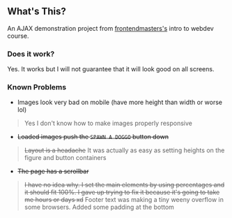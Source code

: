 ## What's This?

An AJAX demonstration project from [frontendmasters's](https://www.frontendmasters.com)
intro to webdev course.

### Does it work?

Yes. It works but I will not guarantee that it will look good on all screens.

### Known Problems

- Images look very bad on mobile (have more height than width or worse lol)
> Yes I don't know how to make images properly responsive
- ~~Loaded images push the `SPAWN A DOGGO` button down~~
> ~~Layout is a headache~~ It was actually as easy as setting heights
on the figure and button containers
- ~~The page has a scrollbar~~
> ~~I have no idea why. I set the main elements by using percentages and it should
fit 100%. I gave up trying to fix it because it's going to take me hours or days xd~~
> Footer text was making a tiny weeny overflow in some browsers. Added some
padding at the bottom
